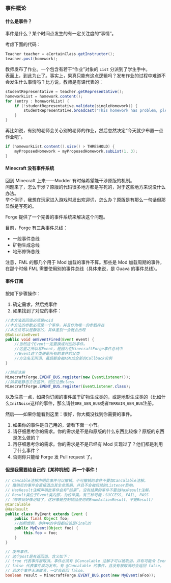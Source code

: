 ### 事件概论

#### 什么是事件？

事件是什么？某个时间点发生的有一定关注度的“事情”。

考虑下面的代码：

````java
Teacher teacher = aCertainClass.getInstructor();
teacher.post(homework);
````

教师发布了作业。一个包含有若干“作业”对象的 `List` 分派到了学生手中。  
表面上，到此为止了。事实上，果真只能有这点逻辑吗？发布作业的过程中难道不会发生什么事情吗？比方说，教师是有课代表的：

````java
studentRepresentative = teacher.getRepresentative();
homeworkList = homework.content();
for (entry : homeworkList) {
    if (!studentRepresentative.validate(singleHomework)) {
        studentRepresentative.broadcast("This homework has problem, please notify {} to fix it!", teacher);
    }
}
````

再比如说，有别的老师会关心别的老师的作业，然后忽然决定“今天就少布置一点作业吧”。

````java
if (homeworkList.content().size() > THRESHOLD) {
    myProposedHomework = myProposedHomework.subList(1, 3);
}
````

#### Minecraft 没有事件系统

回到 Minecraft 上来——Modder 有时候希望能干涉原版的机制。  
问题来了，怎么干涉？原版的代码很多地方都是写死的，对于这些地方来说没什么办法。  
举个例子，我想在玩家进入游戏时发出欢迎词，怎么办？原版是有那么一句话但那显然是写死的。

Forge 提供了一个完善的事件系统来解决这个问题。

目前，Forge 有三条事件总线：

  * 一般事件总线
  * 矿物生成总线
  * 地形修饰总线

注意，FML 的那几个用于 Mod 加载的事件不算。那些是 Mod 加载周期的事件，在那个时候 FML 需要使用别的事件总线（具体来说，是 Guava 的事件总线）。

#### 事件订阅
按如下步骤操作：

1. 确定需求，然后找事件
2. 如果找到了对应的事件：

````java
//本方法返回值必须是void
//本方法的参数必须是一个事件，并且作为唯一的参数存在
//本方法可以是静态的，具体差别一会就会出现
@SubscribeEvent
public void onEventFired(Event event) {
    //当然这个Event一定要换成对应的事件。
    //这里之所以写Event，是因为在MinecraftForge事件总线中
    //Event这个类便是所有的事件的父类
    //方法名无所谓，最后都会被ASM成全新的Callback实例
}

//然后注册
MinecraftForge.EVENT_BUS.register(new EventListener());
//如果是静态方法监听，则应注册class
MinecraftForge.EVENT_BUS.register(EventListener.class);

````

以及注意一点，如果你订阅的事件属于矿物生成类的，或是地形生成类的（比如什么`InitNoise`这样的事件，那么请往`ORE_GEN_BUS`或者`TERRAIN_GEN_BUS`注册。

然后——如果你能看到这里：很好，你大概没找到你需要的事件。

  1. 如果你的事件是自己用的，请看下面一小节。
  2. 请仔细思考你的需求。你的需求是不是和原版的什么东西比较像？原版的东西是怎么做的？
  3. 再仔细思考你的需求。你的需求是不是已经有 Mod 实现过了？他们都是利用了什么事件？
  3. 否则你只能给 Forge 发 Pull request 了。

#### 但是我需要给自己的【某种机制】弄一个事件！

````java
// Cancable注解声明此事件可以撤销。不可撤销的事件不要加Cancalable注解。
// 撤销后的事件会直接退出其生命周期，并且不会被后续的Listener影响。
// HasResult注解声明此事件会有“结果”。没有结果的事件不要加HasResult注解。
// Result类位于Event类内部，为枚举类，有三种可能：SUCCESS, FAIL, PASS
//（等等我好像记错了，这好像是控制物品使用的EnumActionResult，不是Result）
@Cancalable
@HasResult
public class MyEvent extends Event {
    public final Object foo;
    //按照惯例，事件中的字段都应该是Final的
    public MyEvent(Object foo) {
        this.foo = foo;
    }
}

// 发布事件。
// 这个post是有返回值，含义如下：
// true 代表事件被取消。事件必须有 @Cancalable 注解才可以被取消，并有可能令 EventBus.post 返回 true。
// false 代表事件成功发布。有 @Cancalable 的事件，且没有被取消时会返回 false。
// 若这个事件无法取消，一定会返回 false。
boolean result = MinecraftForge.EVENT_BUS.post(new MyEvent(aFoo));
````
